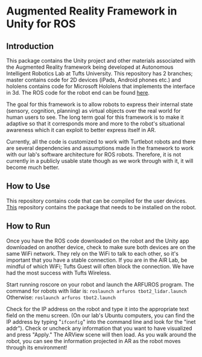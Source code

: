 # Augmented Reality Framework in Unity for ROS

## Introduction

This package contains the Unity project and other materials associated with the Augmented Reality framework being developed at Autonomous Intelligent Robotics Lab at Tufts University. This repository has 2 branches; master contains code for 2D devices (iPads, Android phones etc.) and hololens contains code for Microsoft Hololens that implements the interface in 3d. The ROS code for the robot end can be found [here](https://github.com/faizan-m/arfuros_ros).

The goal for this framework is to allow robots to express their internal state (sensory, cognition, planning) as virtual objects over the real world for human users to see. The long term goal for this framework is to make it adaptive so that it corresponds more and more to the robot's situational awareness which it can exploit to better express itself in AR.

Currently, all the code is customized to work with Turtlebot robots and there are several dependencies and assumptions made in the framework to work with our lab's software architecture for ROS robots. Therefore, it is not currently in a publicly usable state though as we work through with it, it will become much better.

## How to Use
This repository contains code that can be compiled for the user devices. [This](https://github.com/faizan-m/arfuros_ros) repository contains the package that needs to be installed on the robot. 

## How to Run
Once you have the ROS code downloaded on the robot and the Unity app downloaded on another device, check to make sure both devices are on the same WiFi network. They rely on the WiFi to talk to each other, so it's important that you have a stable connection. If you are in the AIR Lab, be mindful of which WiFi; Tufts Guest will often block the connection. We have had the most success with Tufts Wireless. 

Start running roscore on your robot and launch the ARFUROS program. 
The command for robots with lidar is: `roslaunch arfuros tbot2_lidar.launch`
Otherwise: `roslaunch arfuros tbot2.launch` 

Check for the IP address on the robot and type it into the appropriate text field on the menu screen. (On our lab's Ubuntu computers, you can find the IP address by typing "`ifconfig`" into the command line and look for the "inet addr"). Check or uncheck any information that you want to have visualized and press "Apply." The ARView scene will then load. As you walk around the robot, you can see the information projected in AR as the robot moves through its environment! 


